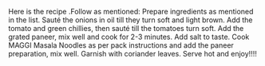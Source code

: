 Here is the recipe .Follow as mentioned:
Prepare ingredients as mentioned in the list.
Sauté the onions in oil till they turn soft and light brown. Add the tomato and green chillies, then sauté till the tomatoes turn soft.
Add the grated paneer, mix well and cook for 2-3 minutes. Add salt to taste.
Cook MAGGI Masala Noodles as per pack instructions and add the paneer preparation, mix well.
Garnish with coriander leaves. Serve hot and enjoy!!!!